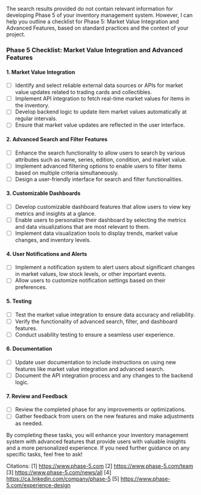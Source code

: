 The search results provided do not contain relevant information for developing Phase 5 of your inventory management system. However, I can help you outline a checklist for Phase 5: Market Value Integration and Advanced Features, based on standard practices and the context of your project.

### Phase 5 Checklist: Market Value Integration and Advanced Features

#### 1. **Market Value Integration**
- [ ] Identify and select reliable external data sources or APIs for market value updates related to trading cards and collectibles.
- [ ] Implement API integration to fetch real-time market values for items in the inventory.
- [ ] Develop backend logic to update item market values automatically at regular intervals.
- [ ] Ensure that market value updates are reflected in the user interface.

#### 2. **Advanced Search and Filter Features**
- [ ] Enhance the search functionality to allow users to search by various attributes such as name, series, edition, condition, and market value.
- [ ] Implement advanced filtering options to enable users to filter items based on multiple criteria simultaneously.
- [ ] Design a user-friendly interface for search and filter functionalities.

#### 3. **Customizable Dashboards**
- [ ] Develop customizable dashboard features that allow users to view key metrics and insights at a glance.
- [ ] Enable users to personalize their dashboard by selecting the metrics and data visualizations that are most relevant to them.
- [ ] Implement data visualization tools to display trends, market value changes, and inventory levels.

#### 4. **User Notifications and Alerts**
- [ ] Implement a notification system to alert users about significant changes in market values, low stock levels, or other important events.
- [ ] Allow users to customize notification settings based on their preferences.

#### 5. **Testing**
- [ ] Test the market value integration to ensure data accuracy and reliability.
- [ ] Verify the functionality of advanced search, filter, and dashboard features.
- [ ] Conduct usability testing to ensure a seamless user experience.

#### 6. **Documentation**
- [ ] Update user documentation to include instructions on using new features like market value integration and advanced search.
- [ ] Document the API integration process and any changes to the backend logic.

#### 7. **Review and Feedback**
- [ ] Review the completed phase for any improvements or optimizations.
- [ ] Gather feedback from users on the new features and make adjustments as needed.

By completing these tasks, you will enhance your inventory management system with advanced features that provide users with valuable insights and a more personalized experience. If you need further guidance on any specific tasks, feel free to ask!

Citations:
[1] https://www.phase-5.com
[2] https://www.phase-5.com/team
[3] https://www.phase-5.com/news/all
[4] https://ca.linkedin.com/company/phase-5
[5] https://www.phase-5.com/experience-design